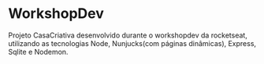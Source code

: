 # WorkshopDev
Projeto CasaCriativa desenvolvido durante o workshopdev da rocketseat, utilizando as tecnologias Node, Nunjucks(com páginas dinâmicas), Express, Sqlite e Nodemon. 
